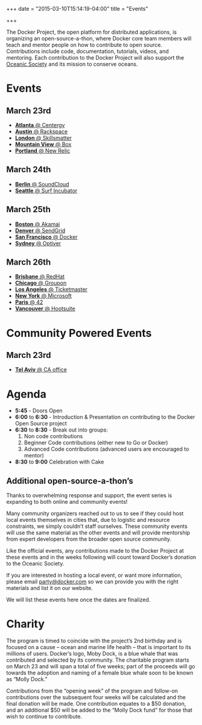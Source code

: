 +++
date = "2015-03-10T15:14:19-04:00"
title = "Events"

+++

The Docker Project, the open platform for distributed applications, is
organizing an open-source-a-thon, where Docker core team members will teach and
mentor people on how to contribute to open source. Contributions include code,
documentation, tutorials, videos, and mentoring. Each contribution to the
Docker Project will also support the [Oceanic Society](http://www.oceanicsociety.org) and its mission to
conserve oceans.

# Events

## March 23rd

* [**Atlanta** @ Centergy](http://www.meetup.com/Docker-Atlanta/events/220936392/)
* [**Austin** @ Rackspace](http://www.meetup.com/Docker-Austin/)
* [**London** @ Skillsmatter](http://www.meetup.com/Docker-London/events/220933336/)
* [**Mountain View** @ Box](http://www.meetup.com/Docker-Mountain-View/events/220936150)
* [**Portland** @ New Relic](http://www.meetup.com/Docker-Portland-OR/events/220936451)

## March 24th

* [**Berlin** @ SoundCloud](http://www.meetup.com/Docker-Berlin/events/220945833/)
* [**Seattle** @ Surf Incubator](http://www.meetup.com/Docker-Seattle/events/220937481/)

## March 25th

* [**Boston** @ Akamai](http://www.meetup.com/Docker-Boston/events/220936081)
* [**Denver** @ SendGrid](http://www.meetup.com/Docker-Denver/)
* [**San Francisco** @ Docker](http://www.meetup.com/Docker-meetups/events/220935945/)
* [**Sydney** @ Optiver](http://www.meetup.com/Sydney-Docker-User-Group/events/221082378/)

## March 26th

* [**Brisbane** @ RedHat](http://www.meetup.com/Docker-Brisbane-Australia/events/220941621/)
* [**Chicago** @ Groupon](http://www.meetup.com/Docker-Chicago/events/220936626/)
* [**Los Angeles** @ Ticketmaster](http://www.meetup.com/Docker-Los-Angeles/events/220936374)
* [**New York** @ Microsoft](http://www.meetup.com/Docker-NewYorkCity/events/220936011/)
* [**Paris** @ 42](http://www.meetup.com/Docker-Paris/events/220947812/)
* [**Vancouver** @ Hootsuite](http://www.meetup.com/Docker-vancouver/events/220937956)

# Community Powered Events

## March 23rd

* [**Tel Aviv** @ CA office](http://www.meetup.com/Docker-Tel-Aviv/events/221108613/)


# Agenda

* **5:45** - Doors Open
* **6:00** to **6:30** - Introduction & Presentation on contributing to the Docker Open Source project
* **6:30** to **8:30** - Break out into groups:
  1. Non code contributions
  2. Beginner Code contributions (either new to Go or Docker)
  3. Advanced Code contributions (advanced users are encouraged to mentor)
* **8:30** to **9:00** Celebration with Cake


## Additional open-source-a-thon’s

Thanks to overwhelming response and support, the event series is expanding to
both online and community events!

Many community organizers reached out to us to see if they could host local
events themselves in cities that, due to logistic and resource constraints, we
simply couldn’t staff ourselves. These community events will use the same
material as the other events and will provide mentorship from expert developers
from the broader open source community. 

Like the official events, any contributions made to the Docker Project at these
events and in the weeks following will count toward Docker’s donation to the
Oceanic Society.

If you are interested in hosting a local event, or want more information,
please email party@docker.com so we can provide you with the right materials
and list it on our website.

We will list these events here once the dates are finalized.

# Charity

The program is timed to coincide with the project’s 2nd birthday and is focused
on a cause – ocean and marine life health – that is important to its millions
of users. Docker’s logo, Moby Dock, is a blue whale that was contributed and
selected by its community.  The charitable program starts on March 23 and will
span a total of five weeks; part of the proceeds will go towards the adoption
and naming of a female blue whale soon to be known as “Molly Dock.” 

Contributions from the “opening week” of the program and follow-on
contributions over the subsequent four weeks will be calculated and the final
donation will be made. One contribution equates to a $50 donation, and an
additional $50 will be added to the “Molly Dock fund” for those that wish to
continue to contribute.

